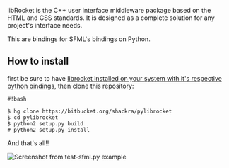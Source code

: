 libRocket is the C++ user interface middleware package based on the HTML and CSS standards. It is designed as a complete solution for any project's interface needs.

This are bindings for SFML's bindings on Python.

## How to install

first be sure to have [librocket installed on your system with it's respective python bindings](http://librocket.com/wiki/documentation/BuildingWithCMake#Configuration), then clone this repository:

```
#!bash

$ hg clone https://bitbucket.org/shackra/pylibrocket
$ cd pylibrocket
$ python2 setup.py build
# python2 setup.py install
```

And that's all!!

![Screenshot from test-sfml.py example](http://ompldr.org/vaGRhbg/Captura%20de%20pantalla%20de%202013-02-05%2023:16:09.png)
